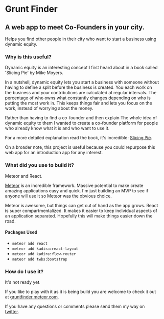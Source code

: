 # Grunt Finder

## A web app to meet Co-Founders in your city.

Helps you find other people in their city who want to start a business using dynamic equity.

### Why is this useful?

Dynamic equity is an interesting concept I first heard about in a book called 'Slicing Pie' by Mike Moyers.

In a nutshell, dynamic equity lets you start a business with someone without having to define a split before the business is created. You each work on the business and your contributions are calculated at regular intervals. The percentage of who owns what constantly changes depending on who is putting the most work in. This keeps things fair and lets you focus on the work, instead of worrying about the money.

Rather than having to find a co-founder and then explain The whole idea of dynamic equity to them I wanted to create a co-founder platform for people who already know what it is and who want to use it.

For a more detailed explanation read the book, it's incredible: [Slicing Pie](http://amzn.to/1IiValf).

On a broader note, this project is useful because you could repurpose this web app for an introduction app for any interest.

### What did you use to build it?

Meteor and React.

[Meteor](https://www.meteor.com/) is an incredible framework. Massive potential to make create amazing applications easy and quick. I'm just building an MVP to see if anyone will use it so Meteor was the obvious choice.

Meteor is awesome, but things can get out of hand as the app grows. React is super compartmentalized. It makes it easier to keep individual aspects of an application separated. Hopefully this will make things easier down the road.

#### Packages Used

+ ```meteor add react```
+ ```meteor add kadira:react-layout```
+ ```meteor add kadira:flow-router```
+ ```meteor add twbs:bootstrap```

### How do I use it?

It's not ready yet.

If you like to play with it as it is being build you are welcome to check it out at [gruntfinder.meteor.com](http://gruntfinder.meteor.com).


If you have any questions or comments please send them my way on [twitter](https://twitter.com/joshpitzalis).
